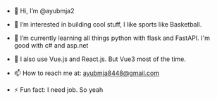 - 👋 Hi, I’m @ayubmja2
- 👀 I’m interested in building cool stuff, I like sports like Basketball. 
- 🌱 I’m currently learning all things python with flask and FastAPI. I'm good with c# and asp.net 
- 🌱 I also use Vue.js and React.js. But Vue3 most of the time.
- 📫 How to reach me at: ayubmja8448@gmail.com

- ⚡ Fun fact: I need job. So yeah
<!---
ayubmja2/ayubmja2 is a ✨ special ✨ repository because its `README.md` (this file) appears on your GitHub profile.
You can click the Preview link to take a look at your changes.
--->
